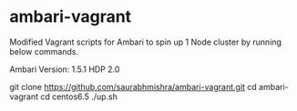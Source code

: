 ambari-vagrant
==============
Modified Vagrant scripts for Ambari to spin up 1 Node cluster by running below commands.

Ambari Version: 1.5.1
HDP 2.0

git clone https://github.com/saurabhmishra/ambari-vagrant.git
cd ambari-vagrant
cd centos6.5
./up.sh
